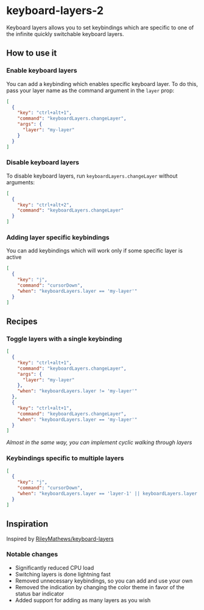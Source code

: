 # keyboard-layers-2

Keyboard layers allows you to set keybindings which are specific to one of the infinite quickly switchable keyboard layers.

## How to use it

### Enable keyboard layers

You can add a keybinding which enables specific keyboard layer. To do this, pass your layer name as the command argument in the `layer` prop:

```json
[
  {
    "key": "ctrl+alt+1",
    "command": "keyboardLayers.changeLayer",
    "args": {
      "layer": "my-layer"
    }
  }
]
```

### Disable keyboard layers

To disable keyboard layers, run `keyboardLayers.changeLayer` without arguments:

```json
[
  {
    "key": "ctrl+alt+2",
    "command": "keyboardLayers.changeLayer"
  }
]
```

### Adding layer specific keybindings

You can add keybindings which will work only if some specific layer is active

```json
[
  {
    "key": "j",
    "command": "cursorDown",
    "when": "keyboardLayers.layer == 'my-layer'"
  }
]
```

## Recipes

### Toggle layers with a single keybinding

```json
[
  {
    "key": "ctrl+alt+1",
    "command": "keyboardLayers.changeLayer",
    "args": {
      "layer": "my-layer"
    },
    "when": "keyboardLayers.layer != 'my-layer'"
  },
  {
    "key": "ctrl+alt+1",
    "command": "keyboardLayers.changeLayer",
    "when": "keyboardLayers.layer == 'my-layer'"
  }
]
```

*Almost in the same way, you can implement cyclic walking through layers*

### Keybindings specific to multiple layers

```json
[
  {
    "key": "j",
    "command": "cursorDown",
    "when": "keyboardLayers.layer == 'layer-1' || keyboardLayers.layer == 'layer-2'"
  }
]
```

## Inspiration

Inspired by [RileyMathews/keyboard-layers](https://github.com/RileyMathews/keyboard-layers)

### Notable changes

- Significantly reduced CPU load
- Switching layers is done lightning fast
- Removed unnecessary keybindings, so you can add and use your own
- Removed the indication by changing the color theme in favor of the status bar indicator
- Added support for adding as many layers as you wish

